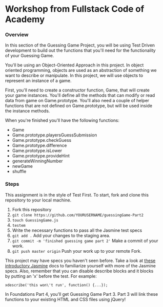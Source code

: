 # Workshop from Fullstack Code of Academy

### Overview

In this section of the Guessing Game Project, you will be using Test Driven development to build out the functions that you'll need for the functionality of your Guessing Game.

You'll be using an Object-Oriented Approach in this project. In object oriented programming, objects are used as an abstraction of something we want to describe or manipulate. In this project, we will use objects to represent an instance of a game.

First, you'll need to create a constructor function, Game, that will create your game instances. You'll define all the methods that can modify or read data from game on Game.prototype. You'll also need a couple of helper functions that are not defined on Game.prototype, but will be used inside the instance methods.

When you're finished you'll have the following functions:
 - Game
 - Game.prototype.playersGuessSubmission
 - Game.prototype.checkGuess
 - Game.prototype.difference
 - Game.prototype.isLower
 - Game.prototype.provideHint
 - generateWinningNumber
 - newGame
 - shuffle

### Steps

This assignment is in the style of Test First. To start, fork and clone this repository to your local machine.

1. Fork this repository
2. `git clone https://github.com/YOURUSERNAME/guessingGame-Part2`
3. `touch GuessingGame.js`
3. `testem`
3. Write the necessary functions to pass all the Jasmine test specs
4. `git add .` Add your changes to the staging area.
5. `git commit -m 'finished guessing game part 2'` Make a commit of your work.
5. `git push master origin` Push your work up to your remote Fork.

This project may have specs you haven't seen before. Take a look at [these introductory Jasmine](http://jasmine.github.io/2.0/introduction.html) docs to familiarize yourself with more of the Jasmine specs. Also, remember that you can disable describe blocks and it blocks by putting an 'x' before the test. For example:
```
xdescribe('this won\'t run', function() {...});
```

In Foundations Part 4, you'll get Guessing Game Part 3. Part 3 will link these functions to your existing HTML and CSS files using jQuery!
